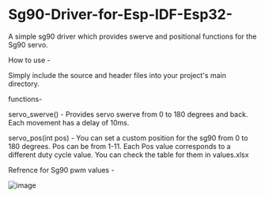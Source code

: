 # Sg90-Driver-for-Esp-IDF-Esp32-
A simple sg90 driver which provides swerve and positional functions for the Sg90 servo.

How to use -

Simply include the source and header files into your project's main directory.

functions- 

servo_swerve() - Provides servo swerve from 0 to 180 degrees and back. Each movement has a delay of 10ms.

servo_pos(int pos) - You can set a custom position for the sg90 from 0 to 180 degrees. 
                      Pos can be from 1-11.
                      Each Pos value corresponds to a different duty cycle value.
                      You can check the table for them in values.xlsx


Refrence for Sg90 pwm values - 


![image](https://github.com/user-attachments/assets/990adc11-f007-46b0-a9a2-4d2243caaaad)

